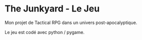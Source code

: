 # The Junkyard - Le Jeu

Mon projet de Tactical RPG dans un univers post-apocalyptique.

Le jeu est codé avec python / pygame.



